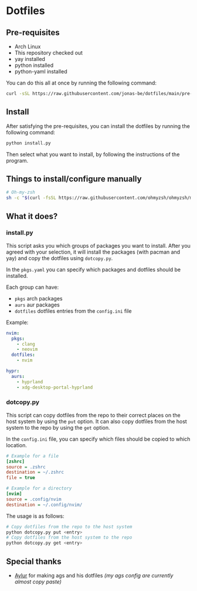 # Dotfiles

## Pre-requisites

- Arch Linux
- This repository checked out
- yay installed
- python installed
- python-yaml installed

You can do this all at once by running the following command:

```bash
curl -sSL https://raw.githubusercontent.com/jonas-be/dotfiles/main/pre-install.sh | bash
```

## Install

After satisfying the pre-requisites, you can install the dotfiles by running the following command:

```bash
python install.py
```

Then select what you want to install, by following the instructions of the program.

## Things to install/configure manually

```bash
# Oh-my-zsh
sh -c "$(curl -fsSL https://raw.githubusercontent.com/ohmyzsh/ohmyzsh/master/tools/install.sh)"
```

## What it does?

### install.py

This script asks you which groups of packages you want to install.
After you agreed with your selection, it will install the packages (with pacman and yay) and copy the dotfiles using `dotcopy.py`.

In the `pkgs.yaml` you can specify which packages and dotfiles should be installed.

Each group can have:

- `pkgs` arch packages
- `aurs` aur packages
- `dotfiles` dotfiles entries from the `config.ini` file

Example:
```yaml
nvim:
  pkgs:
    - clang
    - neovim
  dotfiles:
    - nvim

hypr:
  aurs:
    - hyprland
    - xdg-desktop-portal-hyprland
```

### dotcopy.py

This script can copy dotfiles from the repo to their correct places on the host system by using the `put` option.
It can also copy dotfiles from the host system to the repo by using the `get` option.

In the `config.ini` file, you can specify which files should be copied to which location.

```ini
# Example for a file
[zshrc]
source = .zshrc
destination = ~/.zshrc
file = true

# Example for a directory
[nvim]
source = .config/nvim
destination = ~/.config/nvim/
```

The usage is as follows:

```bash
# Copy dotfiles from the repo to the host system
python dotcopy.py put <entry>
# Copy dotfiles from the host system to the repo
python dotcopy.py get <entry>
```

## Special thanks

 - [Aylur](https://github.com/Aylur) for making ags and his dotfiles *(my ags config are currently almost copy paste)*
